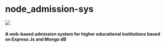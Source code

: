 # node_admission-sys
<image src = "/public/img/logo.png"></image>
<h4>A web-based admission system for higher educational institutions based on Express Js and Mongo dB</h4>
